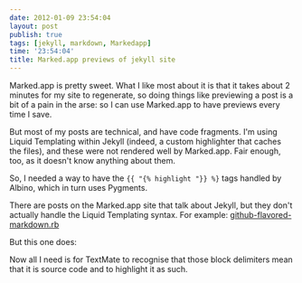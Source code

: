 ```yaml
---
date: 2012-01-09 23:54:04
layout: post
publish: true
tags: [jekyll, markdown, Markedapp]
time: '23:54:04'
title: Marked.app previews of jekyll site
---
```



Marked.app is pretty sweet. What I like most about it is that it takes about 2 minutes for my site to regenerate, so doing things like previewing a post is a bit of a pain in the arse: so I can use Marked.app to have previews every time I save.

But most of my posts are technical, and have code fragments. I'm using Liquid Templating within Jekyll (indeed, a custom highlighter that caches the files), and these were not rendered well by Marked.app. Fair enough, too, as it doesn't know anything about them.

So, I needed a way to have the ``{{ "{% highlight "}} %}`` tags handled by Albino, which in turn uses Pygments.

There are posts on the Marked.app site that talk about Jekyll, but they don't actually handle the Liquid Templating syntax. For example: [github-flavored-markdown.rb](https://github.com/alampros/Docter/blob/master/bin/github-flavored-markdown.rb)

But this one does:

<script src="https://gist.github.com/1583152.js?file=jekyllmarkdown.rb"></script>

Now all I need is for TextMate to recognise that those block delimiters mean that it is source code and to highlight it as such.
